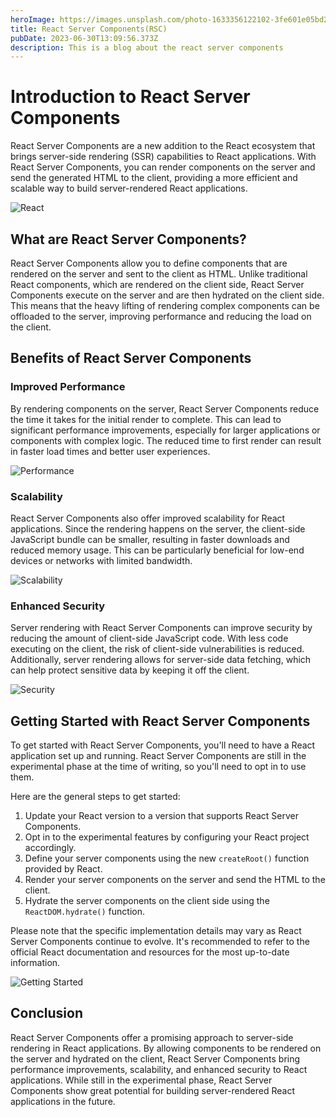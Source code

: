 ```yaml
---
heroImage: https://images.unsplash.com/photo-1633356122102-3fe601e05bd2?ixlib=rb-4.0.3&ixid=M3wxMjA3fDB8MHxwaG90by1wYWdlfHx8fGVufDB8fHx8fA%3D%3D&auto=format&fit=crop&w=870&q=80
title: React Server Components(RSC)
pubDate: 2023-06-30T13:09:56.373Z
description: This is a blog about the react server components
---
```


# Introduction to React Server Components

React Server Components are a new addition to the React ecosystem that brings server-side rendering (SSR) capabilities to React applications. With React Server Components, you can render components on the server and send the generated HTML to the client, providing a more efficient and scalable way to build server-rendered React applications.

![React](https://images.unsplash.com/photo-1633356122102-3fe601e05bd2?ixlib=rb-4.0.3&ixid=M3wxMjA3fDB8MHxwaG90by1wYWdlfHx8fGVufDB8fHx8fA%3D%3D&auto=format&fit=crop&w=870&q=80 "React")

## What are React Server Components?

React Server Components allow you to define components that are rendered on the server and sent to the client as HTML. Unlike traditional React components, which are rendered on the client side, React Server Components execute on the server and are then hydrated on the client side. This means that the heavy lifting of rendering complex components can be offloaded to the server, improving performance and reducing the load on the client.

## Benefits of React Server Components

### Improved Performance

By rendering components on the server, React Server Components reduce the time it takes for the initial render to complete. This can lead to significant performance improvements, especially for larger applications or components with complex logic. The reduced time to first render can result in faster load times and better user experiences.

![Performance](https://images.unsplash.com/photo-1581276879432-15e50529f34b?ixlib=rb-4.0.3&ixid=M3wxMjA3fDB8MHxwaG90by1wYWdlfHx8fGVufDB8fHx8fA%3D%3D&auto=format&fit=crop&w=870&q=80 "Performance")

### Scalability

React Server Components also offer improved scalability for React applications. Since the rendering happens on the server, the client-side JavaScript bundle can be smaller, resulting in faster downloads and reduced memory usage. This can be particularly beneficial for low-end devices or networks with limited bandwidth.

![Scalability](https://images.unsplash.com/photo-1618477388954-7852f32655ec?ixlib=rb-4.0.3&ixid=M3wxMjA3fDB8MHxwaG90by1wYWdlfHx8fGVufDB8fHx8fA%3D%3D&auto=format&fit=crop&w=464&q=80 "Scalability")

### Enhanced Security

Server rendering with React Server Components can improve security by reducing the amount of client-side JavaScript code. With less code executing on the client, the risk of client-side vulnerabilities is reduced. Additionally, server rendering allows for server-side data fetching, which can help protect sensitive data by keeping it off the client.

![Security](https://images.unsplash.com/photo-1591267990532-e5bdb1b0ceb8?ixlib=rb-4.0.3&ixid=M3wxMjA3fDB8MHxwaG90by1wYWdlfHx8fGVufDB8fHx8fA%3D%3D&auto=format&fit=crop&w=827&q=80 "Security")

## Getting Started with React Server Components

To get started with React Server Components, you'll need to have a React application set up and running. React Server Components are still in the experimental phase at the time of writing, so you'll need to opt in to use them.

Here are the general steps to get started:

1. Update your React version to a version that supports React Server Components.
2. Opt in to the experimental features by configuring your React project accordingly.
3. Define your server components using the new `createRoot()` function provided by React.
4. Render your server components on the server and send the HTML to the client.
5. Hydrate the server components on the client side using the `ReactDOM.hydrate()` function.

Please note that the specific implementation details may vary as React Server Components continue to evolve. It's recommended to refer to the official React documentation and resources for the most up-to-date information.

![Getting Started](https://images.unsplash.com/photo-1455849318743-b2233052fcff?ixlib=rb-4.0.3&ixid=M3wxMjA3fDB8MHxwaG90by1wYWdlfHx8fGVufDB8fHx8fA%3D%3D&auto=format&fit=crop&w=869&q=80 "Getting Started")

## Conclusion

React Server Components offer a promising approach to server-side rendering in React applications. By allowing components to be rendered on the server and hydrated on the client, React Server Components bring performance improvements, scalability, and enhanced security to React applications. While still in the experimental phase, React Server Components show great potential for building server-rendered React applications in the future.

